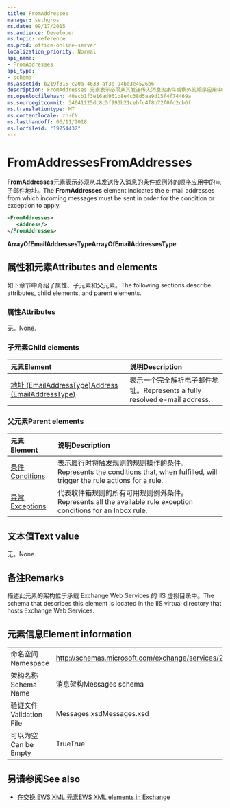 ```yaml
---
title: FromAddresses
manager: sethgros
ms.date: 09/17/2015
ms.audience: Developer
ms.topic: reference
ms.prod: office-online-server
localization_priority: Normal
api_name:
- FromAddresses
api_type:
- schema
ms.assetid: b219f315-c20a-4633-af3e-94bd3e4526b6
description: FromAddresses 元素表示必须从其发送传入消息的条件或例外的顺序应用中的电子邮件地址。
ms.openlocfilehash: 40ecb1f3e16ad961b8e4c38d5aa9d15f4f74469a
ms.sourcegitcommit: 34041125dc8c5f993b21cebfc4f8b72f0fd2cb6f
ms.translationtype: MT
ms.contentlocale: zh-CN
ms.lasthandoff: 06/11/2018
ms.locfileid: "19754432"
---
```

# <a name="fromaddresses"></a><span data-ttu-id="850eb-103">FromAddresses</span><span class="sxs-lookup"><span data-stu-id="850eb-103">FromAddresses</span></span>

<span data-ttu-id="850eb-104">**FromAddresses**元素表示必须从其发送传入消息的条件或例外的顺序应用中的电子邮件地址。</span><span class="sxs-lookup"><span data-stu-id="850eb-104">The **FromAddresses** element indicates the e-mail addresses from which incoming messages must be sent in order for the condition or exception to apply.</span></span> 
  
```XML
<FromAddresses>
   <Address/>
</FromAddresses>
```

 <span data-ttu-id="850eb-105">**ArrayOfEmailAddressesType**</span><span class="sxs-lookup"><span data-stu-id="850eb-105">**ArrayOfEmailAddressesType**</span></span>
## <a name="attributes-and-elements"></a><span data-ttu-id="850eb-106">属性和元素</span><span class="sxs-lookup"><span data-stu-id="850eb-106">Attributes and elements</span></span>

<span data-ttu-id="850eb-107">如下章节中介绍了属性、子元素和父元素。</span><span class="sxs-lookup"><span data-stu-id="850eb-107">The following sections describe attributes, child elements, and parent elements.</span></span>
  
### <a name="attributes"></a><span data-ttu-id="850eb-108">属性</span><span class="sxs-lookup"><span data-stu-id="850eb-108">Attributes</span></span>

<span data-ttu-id="850eb-109">无。</span><span class="sxs-lookup"><span data-stu-id="850eb-109">None.</span></span>
  
### <a name="child-elements"></a><span data-ttu-id="850eb-110">子元素</span><span class="sxs-lookup"><span data-stu-id="850eb-110">Child elements</span></span>

|<span data-ttu-id="850eb-111">**元素**</span><span class="sxs-lookup"><span data-stu-id="850eb-111">**Element**</span></span>|<span data-ttu-id="850eb-112">**说明**</span><span class="sxs-lookup"><span data-stu-id="850eb-112">**Description**</span></span>|
|:-----|:-----|
|[<span data-ttu-id="850eb-113">地址 (EmailAddressType)</span><span class="sxs-lookup"><span data-stu-id="850eb-113">Address (EmailAddressType)</span></span>](address-emailaddresstype.md) <br/> |<span data-ttu-id="850eb-114">表示一个完全解析电子邮件地址。</span><span class="sxs-lookup"><span data-stu-id="850eb-114">Represents a fully resolved e-mail address.</span></span>  <br/> |
   
### <a name="parent-elements"></a><span data-ttu-id="850eb-115">父元素</span><span class="sxs-lookup"><span data-stu-id="850eb-115">Parent elements</span></span>

|<span data-ttu-id="850eb-116">**元素**</span><span class="sxs-lookup"><span data-stu-id="850eb-116">**Element**</span></span>|<span data-ttu-id="850eb-117">**说明**</span><span class="sxs-lookup"><span data-stu-id="850eb-117">**Description**</span></span>|
|:-----|:-----|
|[<span data-ttu-id="850eb-118">条件</span><span class="sxs-lookup"><span data-stu-id="850eb-118">Conditions</span></span>](conditions.md) <br/> |<span data-ttu-id="850eb-119">表示履行时将触发规则的规则操作的条件。</span><span class="sxs-lookup"><span data-stu-id="850eb-119">Represents the conditions that, when fulfilled, will trigger the rule actions for a rule.</span></span>  <br/> |
|[<span data-ttu-id="850eb-120">异常</span><span class="sxs-lookup"><span data-stu-id="850eb-120">Exceptions</span></span>](exceptions.md) <br/> |<span data-ttu-id="850eb-121">代表收件箱规则的所有可用规则例外条件。</span><span class="sxs-lookup"><span data-stu-id="850eb-121">Represents all the available rule exception conditions for an Inbox rule.</span></span>  <br/> |
   
## <a name="text-value"></a><span data-ttu-id="850eb-122">文本值</span><span class="sxs-lookup"><span data-stu-id="850eb-122">Text value</span></span>

<span data-ttu-id="850eb-123">无。</span><span class="sxs-lookup"><span data-stu-id="850eb-123">None.</span></span>
  
## <a name="remarks"></a><span data-ttu-id="850eb-124">备注</span><span class="sxs-lookup"><span data-stu-id="850eb-124">Remarks</span></span>

<span data-ttu-id="850eb-125">描述此元素的架构位于承载 Exchange Web Services 的 IIS 虚拟目录中。</span><span class="sxs-lookup"><span data-stu-id="850eb-125">The schema that describes this element is located in the IIS virtual directory that hosts Exchange Web Services.</span></span>
  
## <a name="element-information"></a><span data-ttu-id="850eb-126">元素信息</span><span class="sxs-lookup"><span data-stu-id="850eb-126">Element information</span></span>

|||
|:-----|:-----|
|<span data-ttu-id="850eb-127">命名空间</span><span class="sxs-lookup"><span data-stu-id="850eb-127">Namespace</span></span>  <br/> |http://schemas.microsoft.com/exchange/services/2006/messages  <br/> |
|<span data-ttu-id="850eb-128">架构名称</span><span class="sxs-lookup"><span data-stu-id="850eb-128">Schema Name</span></span>  <br/> |<span data-ttu-id="850eb-129">消息架构</span><span class="sxs-lookup"><span data-stu-id="850eb-129">Messages schema</span></span>  <br/> |
|<span data-ttu-id="850eb-130">验证文件</span><span class="sxs-lookup"><span data-stu-id="850eb-130">Validation File</span></span>  <br/> |<span data-ttu-id="850eb-131">Messages.xsd</span><span class="sxs-lookup"><span data-stu-id="850eb-131">Messages.xsd</span></span>  <br/> |
|<span data-ttu-id="850eb-132">可以为空</span><span class="sxs-lookup"><span data-stu-id="850eb-132">Can be Empty</span></span>  <br/> |<span data-ttu-id="850eb-133">True</span><span class="sxs-lookup"><span data-stu-id="850eb-133">True</span></span>  <br/> |
   
## <a name="see-also"></a><span data-ttu-id="850eb-134">另请参阅</span><span class="sxs-lookup"><span data-stu-id="850eb-134">See also</span></span>



- [<span data-ttu-id="850eb-135">在交换 EWS XML 元素</span><span class="sxs-lookup"><span data-stu-id="850eb-135">EWS XML elements in Exchange</span></span>](ews-xml-elements-in-exchange.md)

